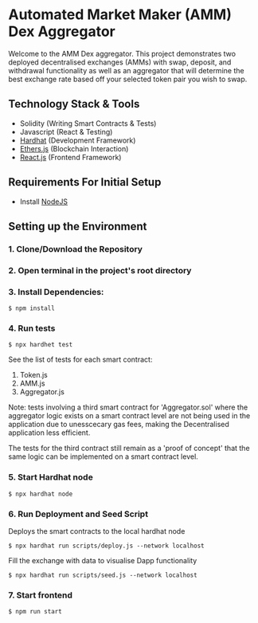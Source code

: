 # Automated Market Maker (AMM) Dex Aggregator

Welcome to the AMM Dex aggregator. This project demonstrates two deployed decentralised exchanges (AMMs) with swap, deposit, and withdrawal functionality as well as an aggregator that will determine the best exchange rate based off your selected token pair you wish to swap.

## Technology Stack & Tools

- Solidity (Writing Smart Contracts & Tests)
- Javascript (React & Testing)
- [Hardhat](https://hardhat.org/) (Development Framework)
- [Ethers.js](https://docs.ethers.org/v5/) (Blockchain Interaction)
- [React.js](https://react.dev/) (Frontend Framework)




## Requirements For Initial Setup

- Install [NodeJS](https://nodejs.org/en/)

## Setting up the Environment

### 1. Clone/Download the Repository

### 2. Open terminal in the project's root directory

### 3. Install Dependencies:
```
$ npm install
```
    
### 4. Run tests
```
$ npx hardhet test
```

See the list of tests for each smart contract:
  1. Token.js
  2. AMM.js
  3. Aggregator.js
     
Note: tests involving a third smart contract for 'Aggregator.sol' where the aggregator logic exists on a smart contract level are not being used in the application due to unesscecary gas fees, making the Decentralised application less efficient.

The tests for the third contract still remain as a 'proof of concept' that the same logic can be implemented on a smart contract level.

### 5. Start Hardhat node

```
$ npx hardhat node
```

### 6. Run Deployment and Seed Script

Deploys the smart contracts to the local hardhat node
```
$ npx hardhat run scripts/deploy.js --network localhost
```

Fill the exchange with data to visualise Dapp functionality
```
$ npx hardhat run scripts/seed.js --network localhost
```

### 7. Start frontend
```
$ npm run start
```
